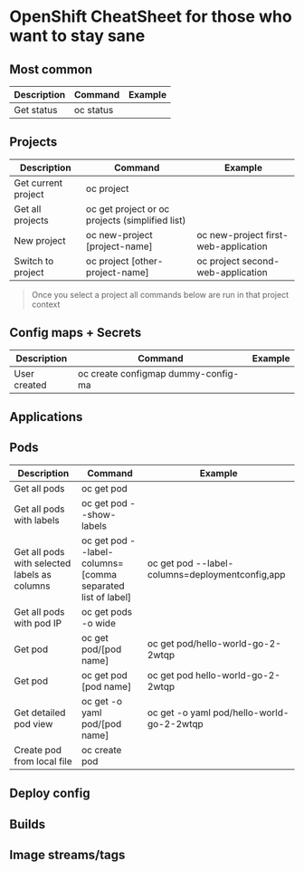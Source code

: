 # OpenShift CheatSheet for those who want to stay sane

## Most common

| Description  | Command | Example |
| -----------  | ------- | ------- |
| Get status | oc status | |

## Projects

| Description  | Command | Example |
| -----------  | ------- | ------- |
| Get current project | oc project | |
| Get all projects | oc get project or oc projects (simplified list) | |
| New project | oc new-project [project-name] | oc new-project first-web-application|
| Switch to project | oc project [other-project-name] | oc project second-web-application |


> Once you select a project all commands below are run in that project context

## Config maps + Secrets

| Description  | Command | Example |
| -----------  | ------- | ------- |
| User created | oc create configmap dummy-config-ma | |


## Applications

## Pods

| Description  | Command | Example |
| -----------  | ------- | ------- |
| Get all pods | oc get pod | |
| Get all pods with labels | oc get pod --show-labels | |
| Get all pods with selected labels as columns | oc get pod --label-columns=[comma separated list of label] | oc get pod --label-columns=deploymentconfig,app |
| Get all pods with pod IP | oc get pods -o wide | |
| Get pod | oc get pod/[pod name] | oc get pod/hello-world-go-2-2wtqp |
| Get pod | oc get pod [pod name] | oc get pod hello-world-go-2-2wtqp |
| Get detailed pod view | oc get -o yaml pod/[pod name] | oc get -o yaml pod/hello-world-go-2-2wtqp |
| Create pod from local file | oc create pod | |




## Deploy config

## Builds

## Image streams/tags

